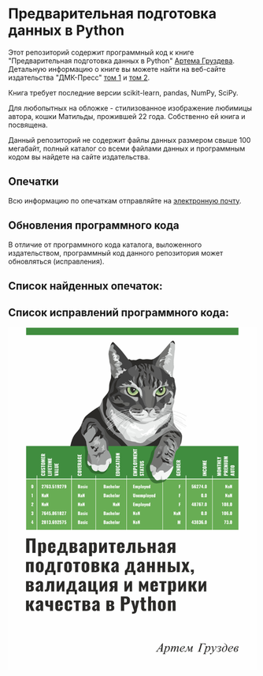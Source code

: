 

# Предварительная подготовка данных в Python

Этот репозиторий содержит программный код к книге "Предварительная подготовка данных в Python" [Артема Груздева](https://t.me/Gewissta).
Детальную информацию о книге вы можете найти на веб-сайте издательства "ДМК-Пресс" [том 1](https://dmkpress.com/catalog/computer/programming/python/978-5-93700-156-6/) и [том 2](https://dmkpress.com/catalog/computer/programming/python/978-5-93700-177-1/).

Книга требует последние версии scikit-learn, pandas, NumPy, SciPy.

Для любопытных на обложке - стилизованное изображение любимицы автора, кошки Матильды, прожившей 22 года. Собственно ей книга и посвящена.

Данный репозиторий не содержит файлы данных размером свыше 100 мегабайт, полный каталог со всеми файлами данных и программным кодом вы найдете на сайте издательства.


## Опечатки
Всю информацию по опечаткам отправляйте на [электронную почту](info@gewissta.ru).


## Обновления программного кода

В отличие от программного кода каталога, выложенного издательством, программный код данного репозитория может обновляться (исправления).


## Список найденных опечаток:


## Список исправлений программного кода:

![cover](cover.jpg)
